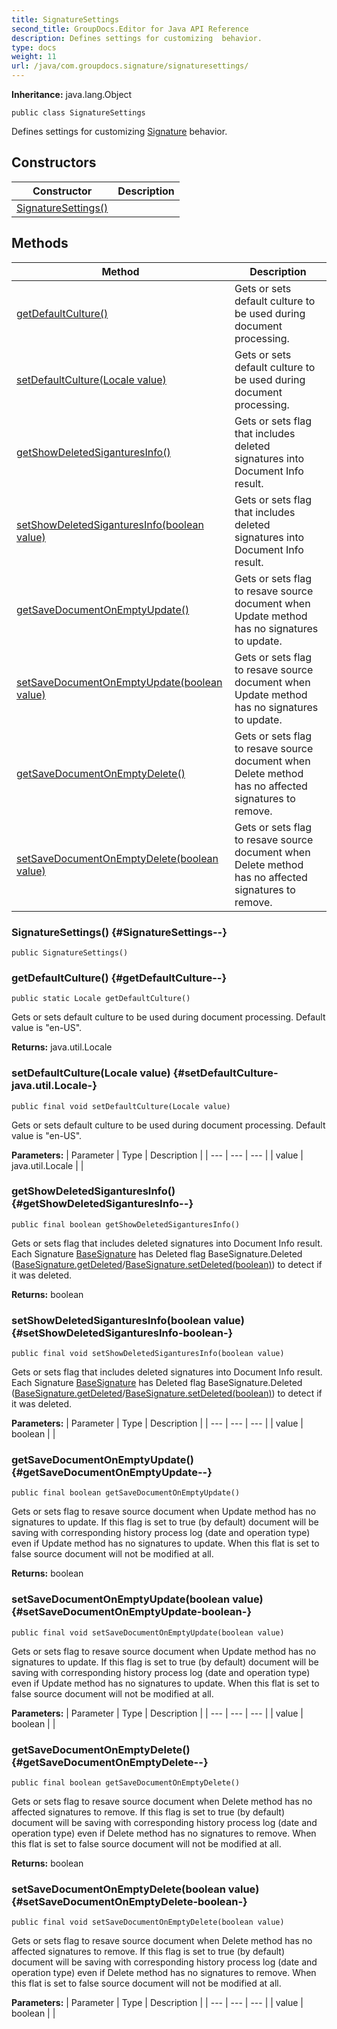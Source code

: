 ```yaml
---
title: SignatureSettings
second_title: GroupDocs.Editor for Java API Reference
description: Defines settings for customizing  behavior.
type: docs
weight: 11
url: /java/com.groupdocs.signature/signaturesettings/
---
```

**Inheritance:**
java.lang.Object
```
public class SignatureSettings
```

Defines settings for customizing [Signature](../../com.groupdocs.signature/signature) behavior.
## Constructors

| Constructor | Description |
| --- | --- |
| [SignatureSettings()](#SignatureSettings--) |  |
## Methods

| Method | Description |
| --- | --- |
| [getDefaultCulture()](#getDefaultCulture--) | Gets or sets default culture to be used during document processing. |
| [setDefaultCulture(Locale value)](#setDefaultCulture-java.util.Locale-) | Gets or sets default culture to be used during document processing. |
| [getShowDeletedSiganturesInfo()](#getShowDeletedSiganturesInfo--) | Gets or sets flag that includes deleted signatures into Document Info result. |
| [setShowDeletedSiganturesInfo(boolean value)](#setShowDeletedSiganturesInfo-boolean-) | Gets or sets flag that includes deleted signatures into Document Info result. |
| [getSaveDocumentOnEmptyUpdate()](#getSaveDocumentOnEmptyUpdate--) | Gets or sets flag to resave source document when Update method has no signatures to update. |
| [setSaveDocumentOnEmptyUpdate(boolean value)](#setSaveDocumentOnEmptyUpdate-boolean-) | Gets or sets flag to resave source document when Update method has no signatures to update. |
| [getSaveDocumentOnEmptyDelete()](#getSaveDocumentOnEmptyDelete--) | Gets or sets flag to resave source document when Delete method has no affected signatures to remove. |
| [setSaveDocumentOnEmptyDelete(boolean value)](#setSaveDocumentOnEmptyDelete-boolean-) | Gets or sets flag to resave source document when Delete method has no affected signatures to remove. |
### SignatureSettings() {#SignatureSettings--}
```
public SignatureSettings()
```


### getDefaultCulture() {#getDefaultCulture--}
```
public static Locale getDefaultCulture()
```


Gets or sets default culture to be used during document processing. Default value is "en-US".

**Returns:**
java.util.Locale
### setDefaultCulture(Locale value) {#setDefaultCulture-java.util.Locale-}
```
public final void setDefaultCulture(Locale value)
```


Gets or sets default culture to be used during document processing. Default value is "en-US".

**Parameters:**
| Parameter | Type | Description |
| --- | --- | --- |
| value | java.util.Locale |  |

### getShowDeletedSiganturesInfo() {#getShowDeletedSiganturesInfo--}
```
public final boolean getShowDeletedSiganturesInfo()
```


Gets or sets flag that includes deleted signatures into Document Info result. Each Signature [BaseSignature](../../com.groupdocs.signature.domain.signatures/basesignature) has Deleted flag  BaseSignature.Deleted ([BaseSignature.getDeleted](../../com.groupdocs.signature.domain.signatures/basesignature\#getDeleted)/[BaseSignature.setDeleted(boolean)](../../com.groupdocs.signature.domain.signatures/basesignature\#setDeleted-boolean-)) to detect if it was deleted.

**Returns:**
boolean
### setShowDeletedSiganturesInfo(boolean value) {#setShowDeletedSiganturesInfo-boolean-}
```
public final void setShowDeletedSiganturesInfo(boolean value)
```


Gets or sets flag that includes deleted signatures into Document Info result. Each Signature [BaseSignature](../../com.groupdocs.signature.domain.signatures/basesignature) has Deleted flag  BaseSignature.Deleted ([BaseSignature.getDeleted](../../com.groupdocs.signature.domain.signatures/basesignature\#getDeleted)/[BaseSignature.setDeleted(boolean)](../../com.groupdocs.signature.domain.signatures/basesignature\#setDeleted-boolean-)) to detect if it was deleted.

**Parameters:**
| Parameter | Type | Description |
| --- | --- | --- |
| value | boolean |  |

### getSaveDocumentOnEmptyUpdate() {#getSaveDocumentOnEmptyUpdate--}
```
public final boolean getSaveDocumentOnEmptyUpdate()
```


Gets or sets flag to resave source document when Update method has no signatures to update. If this flag is set to true (by default) document will be saving with corresponding history process log (date and operation type) even if Update method has no signatures to update. When this flat is set to false source document will not be modified at all.

**Returns:**
boolean
### setSaveDocumentOnEmptyUpdate(boolean value) {#setSaveDocumentOnEmptyUpdate-boolean-}
```
public final void setSaveDocumentOnEmptyUpdate(boolean value)
```


Gets or sets flag to resave source document when Update method has no signatures to update. If this flag is set to true (by default) document will be saving with corresponding history process log (date and operation type) even if Update method has no signatures to update. When this flat is set to false source document will not be modified at all.

**Parameters:**
| Parameter | Type | Description |
| --- | --- | --- |
| value | boolean |  |

### getSaveDocumentOnEmptyDelete() {#getSaveDocumentOnEmptyDelete--}
```
public final boolean getSaveDocumentOnEmptyDelete()
```


Gets or sets flag to resave source document when Delete method has no affected signatures to remove. If this flag is set to true (by default) document will be saving with corresponding history process log (date and operation type) even if Delete method has no signatures to remove. When this flat is set to false source document will not be modified at all.

**Returns:**
boolean
### setSaveDocumentOnEmptyDelete(boolean value) {#setSaveDocumentOnEmptyDelete-boolean-}
```
public final void setSaveDocumentOnEmptyDelete(boolean value)
```


Gets or sets flag to resave source document when Delete method has no affected signatures to remove. If this flag is set to true (by default) document will be saving with corresponding history process log (date and operation type) even if Delete method has no signatures to remove. When this flat is set to false source document will not be modified at all.

**Parameters:**
| Parameter | Type | Description |
| --- | --- | --- |
| value | boolean |  |


